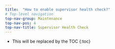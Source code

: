 ```yaml
---
title:  "How to enable supervisor health check?"
# Top-level navigation
top-nav-group: Maintenance
top-nav-pos: 4
top-nav-title: Supervisor Health Check
---
```


* This will be replaced by the TOC
{:toc}
